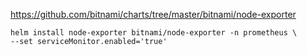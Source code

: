 https://github.com/bitnami/charts/tree/master/bitnami/node-exporter

```shell
helm install node-exporter bitnami/node-exporter -n prometheus \
--set serviceMonitor.enabled='true'
```
